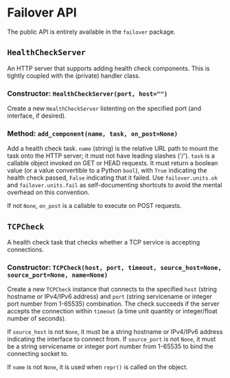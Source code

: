 # Failover API #

The public API is entirely available in the `failover` package.

## `HealthCheckServer` ##

An HTTP server that supports adding health check components.  This is tightly
coupled with the (private) handler class.

### Constructor: `HealthCheckServer(port, host="")` ###

Create a new `HealthCheckServer` listenting on the specified port (and
interface, if desired).

### Method: `add_component(name, task, on_post=None)` ###

Add a health check task.  `name` (string) is the relative URL path to mount
the task onto the HTTP server; it must not have leading slashes ('/').
`task` is a callable object invoked on GET or HEAD requests.  It must
return a boolean value (or a value convertible to a Python `bool`), with
`True` indicating the health check passed, `False` indicating that it failed.
Use `failover.units.ok` and `failover.units.fail` as self-documenting
shortcuts to avoid the mental overhead on this convention.

If not `None`, `on_post` is a callable to execute on POST requests.

## `TCPCheck` ##

A health check task that checks whether a TCP service is accepting
connections.

### Constructor: `TCPCheck(host, port, timeout, source_host=None, source_port=None, name=None)` ###

Create a new `TCPCheck` instance that connects to the specified `host`
(string hostname or IPv4/IPv6 address) and `port` (string servicename or
integer port number from 1-65535) combination.  The check succeeds if the
server accepts the connection within `timeout` (a time unit quantity or
integer/float number of seconds).

If `source_host` is not `None`, it must be a string hostname or IPv4/IPv6
address indicating the interface to connect from.  If `source_port` is not
`None`, it must be a string servicename or integer port number from 1-65535
to bind the connecting socket to.

If `name` is not `None`, it is used when `repr()` is called on the object.

